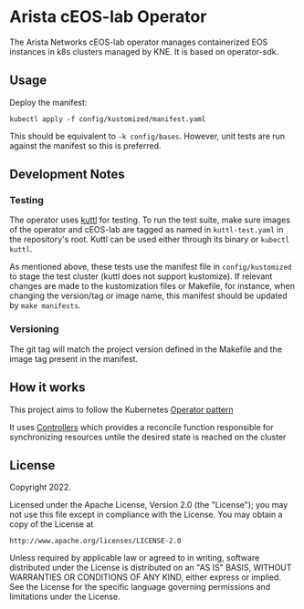 # Arista cEOS-lab Operator
The Arista Networks cEOS-lab operator manages containerized EOS instances in k8s clusters managed
by KNE. It is based on operator-sdk.

## Usage
Deploy the manifest:
```
kubectl apply -f config/kustomized/manifest.yaml
```
This should be equivalent to `-k config/bases`. However, unit tests are run against the manifest
so this is preferred.

## Development Notes

### Testing
The operator uses [kuttl](https://kuttl.dev/) for testing. To run the test suite, make sure images
of the operator and cEOS-lab are tagged as named in `kuttl-test.yaml` in the repository's root.
Kuttl can be used either through its binary or `kubectl kuttl`.

As mentioned above, these tests use the manifest file in `config/kustomized` to stage the test
cluster (kuttl does not support kustomize). If relevant changes are made to the kustomization files
or Makefile, for instance, when changing the version/tag or image name, this manifest should
be updated by `make manifests`.

### Versioning
The git tag will match the project version defined in the Makefile and the image tag present in
the manifest.

## How it works
This project aims to follow the Kubernetes [Operator pattern](https://kubernetes.io/docs/concepts/extend-kubernetes/operator/)

It uses [Controllers](https://kubernetes.io/docs/concepts/architecture/controller/) 
which provides a reconcile function responsible for synchronizing resources untile the desired state is reached on the cluster 

## License

Copyright 2022.

Licensed under the Apache License, Version 2.0 (the "License");
you may not use this file except in compliance with the License.
You may obtain a copy of the License at

    http://www.apache.org/licenses/LICENSE-2.0

Unless required by applicable law or agreed to in writing, software
distributed under the License is distributed on an "AS IS" BASIS,
WITHOUT WARRANTIES OR CONDITIONS OF ANY KIND, either express or implied.
See the License for the specific language governing permissions and
limitations under the License.
